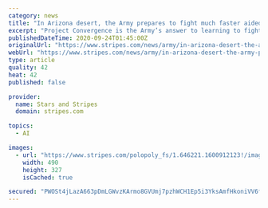 ```yaml
---
category: news
title: "In Arizona desert, the Army prepares to fight much faster aided by artificial intelligence"
excerpt: "Project Convergence is the Army’s answer to learning to fight the conflict that top Pentagon officials have long feared could be their next major war — a high-end conflict stretching across land, air,"
publishedDateTime: 2020-09-24T01:45:00Z
originalUrl: "https://www.stripes.com/news/army/in-arizona-desert-the-army-prepares-to-fight-much-faster-aided-by-artificial-intelligence-1.646219"
webUrl: "https://www.stripes.com/news/army/in-arizona-desert-the-army-prepares-to-fight-much-faster-aided-by-artificial-intelligence-1.646219"
type: article
quality: 42
heat: 42
published: false

provider:
  name: Stars and Stripes
  domain: stripes.com

topics:
  - AI

images:
  - url: "https://www.stripes.com/polopoly_fs/1.646221.1600912123!/image/image.jpg_gen/derivatives/landscape_490/image.jpg"
    width: 490
    height: 327
    isCached: true

secured: "PWOSt4jLazA663pDmLGWvzKArmo8GVUmj7pzhWCH1Ep5i3YksAmfHkoniVV6feJTSaY89iOX1mGuOjT0poVuboaIcG6/CVIncEF4q8mZUSoGqQLfbG6nJ0TykP546JfLD6qL9xtSR3rsKB6fpsnYtNTyn68EJ1CbiKs96hlzIPSipCIBGqD6YTWqrASpzAb38eI5RzQFvqCvBrs1hExd8zHq92Zh735cozeXeDGVYgWQZ0W5SAty5HKkr7VvKdLAf39NF3k8sOMexXmfDeWqbiOVTN4sl3Pk7CwAxFq8+EcPFfH7OP7jQ+yYznLDnxGK266flQU8WjufOpyyRxjkphOPfIaDslLKGOQ9iA1qusQ=;icDk6aAfEmzt2+9LJ1YW5Q=="
---
```


